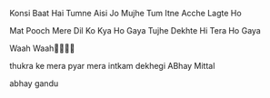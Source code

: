 Konsi Baat Hai Tumne Aisi Jo
Mujhe Tum Itne Acche Lagte Ho

Mat Pooch Mere Dil Ko Kya Ho Gaya
Tujhe Dekhte Hi Tera Ho Gaya


Waah Waah🙌👐🙌👐
​

thukra ke mera pyar mera intkam dekhegi
ABhay  Mittal


abhay gandu